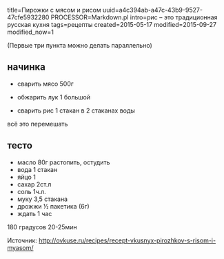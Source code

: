 title=Пирожки с мясом и рисом
uuid=a4c394ab-a47c-43b9-9527-47cfe5932280
PROCESSOR=Markdown.pl
intro=рис – это традиционная русская кухня
tags=рецепты
created=2015-05-17
modified=2015-09-27
modified_now=1


(Первые три пункта можно делать параллельно)

начинка
-------

* сварить мясо 500г

* обжарить лук 1 большой

* сварить рис 1 стакан в 2 стаканах воды

всё это перемешать

тесто
-----
* масло 80г растопить, остудить
* вода 1 стакан
* яйцо 1
* сахар 2ст.л
* соль 1ч.л.
* муку 3,5 стакана
* дрожжи ½ пакетика (6г)
* ждать 1 час

180 градусов 20-25мин


Источник: <http://ovkuse.ru/recipes/recept-vkusnyx-pirozhkov-s-risom-i-myasom/>
